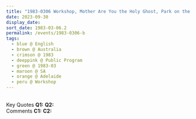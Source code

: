 ```yaml
---
title: "1983-0306 Workshop, Mother Are You the Holy Ghost, Park on the Bank of River Torrens, Adelaide, SA, Australia"
date: 2023-09-30
display_date: 
sort_date: 1983-03-06.2
permalink: /events/1983-0306-b
tags:
  - blue @ English
  - brown @ Australia
  - crimson @ 1983
  - deeppink @ Public Program
  - green @ 1983-03
  - maroon @ SA
  - orange @ Adelaide
  - peru @ Workshop
---
```


<br>

<wave-list>
  <list-title color="DarkSeaGreen" width="55">Key Quotes</list-title>
  <list-item color="BlanchedAlmond" width="280"><b>Q1:</b> <i></i></list-item>
  <list-item color="Lavender" width="280"><b>Q2:</b> <i></i></list-item>
</wave-list>

<br>

<wave-list>
  <list-title color="DarkSeaGreen" width="55">Comments</list-title>
  <list-item color="BlanchedAlmond" width="280"><b>C1:</b> <i></i></list-item>
  <list-item color="Lavender" width="280"><b>C2:</b> <i></i></list-item>
</wave-list>